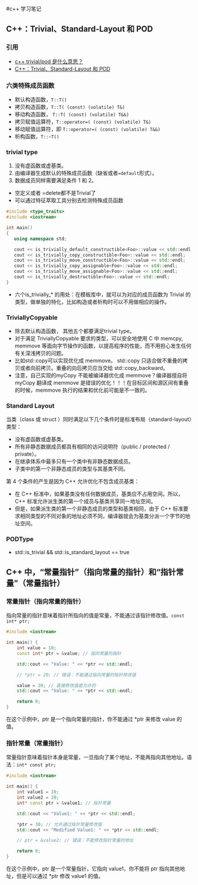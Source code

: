 #c++ 学习笔记

## C++：Trivial、Standard-Layout 和 POD

### 引用

 - [c++ trivial/pod 是什么意思？](https://www.zhihu.com/question/472942396/answer/2009365067)
 - [C++：Trivial、Standard-Layout 和 POD](https://zhuanlan.zhihu.com/p/479755982)

### 六类特殊成员函数
 - 默认构造函数，`T::T()`
 - 拷贝构造函数，`T::T( (const) (volatile) T&)`
 - 移动构造函数， `T::T( (const) (volatile) T&&)`
 - 拷贝赋值运算符，`T::operator=( (const) (volatile) T&)`
 - 移动赋值运算符，即 `T::operator=( (const) (volatile) T&&)`
 - 析构函数，`T::~T()`

### trivial type

 1. 没有虚函数或虚基类。
 2. 由编译器生成默认的特殊成员函数（缺省或者`=default`形式）。
 3. 数据成员同样需要满足条件 1 和 2。
 - 空定义或者 =delete都不是Trivial了
 - 可以通过特征萃取工具分别去检测特殊成员函数
 ```c++
 #include <type_traits>
#include <iostream>

int main()
{
    using namespace std;

    cout << is_trivially_default_constructible<Foo>::value << std::endl;
    cout << is_trivially_copy_constructible<Foo>::value << std::endl;
    cout << is_trivially_move_constructible<Foo>::value << std::endl;
    cout << is_trivially_copy_assignable<Foo>::value << std::endl;
    cout << is_trivially_move_assignable<Foo>::value << std::endl;
    cout << is_trivially_destructible<Foo>::value << std::endl;
}
```
 - 六个is_trivially_* 的用处：在模板库中，就可以为对应的成员函数为 Trivial 的类型，做单独的特化，比如构造或者析构时可以不用做相应的操作。

### TriviallyCopyable
 - 除去默认构造函数， 其他五个都要满足trivial type。 
 - 对于满足 TriviallyCopyable 要求的类型，可以安全地使用 C 中 memcpy, memmove 等面向字节操作的函数，以提高程序的性能，而不用担心发生任何有关深浅拷贝的问题。
 - 比如std::copy可以实现优化成 memmove。 std::copy 只适合做不重叠的拷贝或者向前拷贝。重叠的向后拷贝应当交给 std::copy_backward。
 - 注意，自己实现的myCopy 不能被编译器优化成 memmove？编译器擅自将 myCopy 翻译成 memmove 是错误的优化！！！在目标区间和源区间有重叠的时候，memmove 执行的结果和优化前可能是不一致的。

### Standard Layout
当类（class 或 struct ）同时满足以下几个条件时是标准布局（standard-layout）类型：

- 没有虚函数或虚基类。
- 所有非静态数据成员都具有相同的访问说明符（public / protected / private）。
- 在继承体系中最多只有一个类中有非静态数据成员。
- 子类中的第一个非静态成员的类型与其基类不同。

第 4 个条件的产生是因为 C++ 允许优化不包含成员基类：

 - 在 C++ 标准中，如果基类没有任何数据成员，基类应不占用空间。所以，C++ 标准允许派生类的第一个成员与基类共享同一地址空间。
 - 但是，如果派生类的第一个非静态成员的类型和基类相同，由于 C++ 标准要求相同类型的不同对象的地址必须不同，编译器就会为基类分派一个字节的地址空间。

 ### PODType

 - std::is_trivial && std::is_standard_layout == true


 ##  C++ 中，“常量指针”（指向常量的指针）和“指针常量”（常量指针）
### 常量指针（指向常量的指针）
指向常量的指针意味着指针所指向的值是常量，不能通过该指针修改值。`const int* ptr;`

```cpp
#include <iostream>

int main() {
    int value = 10;
    const int* ptr = &value; // 指向常量的指针

    std::cout << "Value: " << *ptr << std::endl;

    // *ptr = 20; // 错误：不能通过指向常量的指针修改值

    value = 20; // 直接修改值是允许的
    std::cout << "Value: " << *ptr << std::endl;

    return 0;
}
```
在这个示例中，ptr 是一个指向常量的指针，你不能通过 *ptr 来修改 value 的值。

### 指针常量（常量指针）
常量指针意味着指针本身是常量，一旦指向了某个地址，不能再指向其他地址。语法：`int* const ptr;`

```cpp
#include <iostream>

int main() {
    int value1 = 10;
    int value2 = 20;
    int* const ptr = &value1; // 指针常量

    std::cout << "Value1: " << *ptr << std::endl;

    *ptr = 30; // 允许通过指针常量修改值
    std::cout << "Modified Value1: " << *ptr << std::endl;

    // ptr = &value2; // 错误：不能修改指针常量的地址

    return 0;
}
```
在这个示例中，ptr 是一个常量指针，它指向 value1，你不能将 ptr 指向其他地址，但是可以通过 *ptr 修改 value1 的值。
